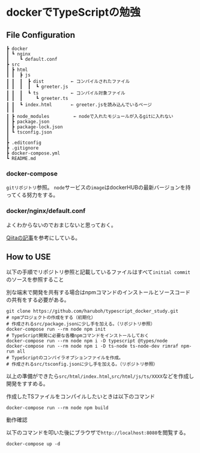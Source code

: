 # dockerでTypeScriptの勉強

## File Configuration

```
┣ docker
┃ ┗ nginx
┃    ┗ default.conf
┣ src
┃ ┣ html
┃ ┃  ┣ js
┃ ┃  ┃  ┣ dist          ← コンパイルされたファイル
┃ ┃  ┃  ┃  ┗ greeter.js
┃ ┃  ┃  ┗ ts            ← コンパイル対象ファイル
┃ ┃  ┃     ┗ greeter.ts
┃ ┃  ┗ index.html       ← greeter.jsを読み込んでいるページ
┃ ┃
┃ ┣ node_modules         ← nodeで入れたモジュールが入るgitに入れない
┃ ┣ package.json
┃ ┣ package-lock.json
┃ ┗ tsconfig.json
┃
┣ .editconfig
┣ .gitignore
┣ docker-compose.yml 
┗ README.md
```

### docker-compose

`gitリポジトリ`参照。
`node`サービスの`image`はdockerHUBの最新バージョンを持ってくる努力をする。

### docker/nginx/default.conf

よくわからないのでおまじないと思っておく。

[Qiitaの記事](https://qiita.com/reflet/items/538753d5dcf3560567a9)を参考にしている。

## How to USE

以下の手順でリポジトリ参照と記載しているファイルはすべて`initial commit`のソースを参照すること

別な端末で開発を共有する場合はnpmコマンドのインストールとソースコードの共有をする必要がある。

```
git clone https://github.com/haruboh/typescript_docker_study.git
# npmプロジェクトの作成をする（初期化）
# 作成されるsrc/package.jsonに少し手を加える。（リポジトリ参照）
docker-compose run --rm node npm init
# TypeScript開発に必要な各種npmコマンドをインストールしておく
docker-compose run --rm node npm i -D typescript @types/node
docker-compose run --rm node npm i -D ts-node ts-node-dev rimraf npm-run all
# TypeScriptのコンパイラオプションファイルを作成。
# 作成されるsrc/tsconfig.jsonに少し手を加える。（リポジトリ参照）
```

以上の準備ができたら`src/html/index.html`,`src/html/js/ts/XXXX`などを作成し開発をすすめる。

作成したTSファイルをコンパイルしたいときは以下のコマンド

```
docker-compose run --rm node npm build
```

動作確認

以下のコマンドを叩いた後にブラウザで`http://localhost:8080`を閲覧する。

```
docker-compose up -d
```
